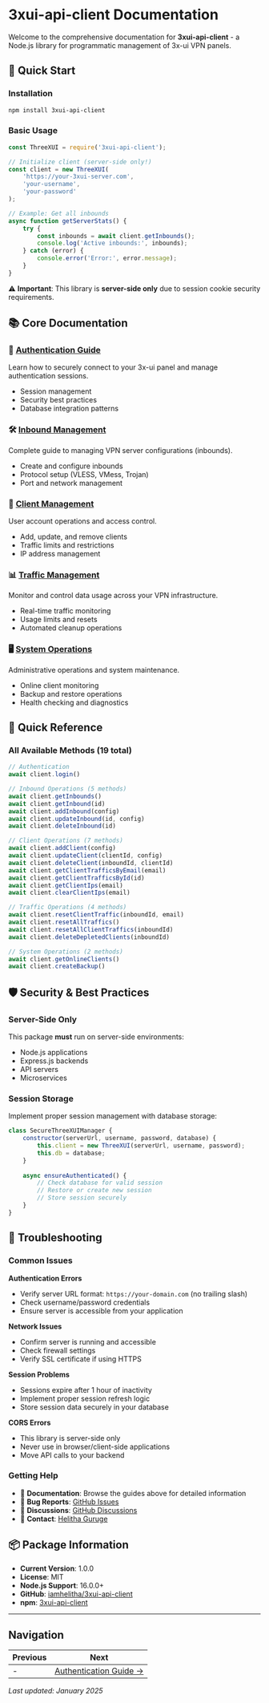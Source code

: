 # 3xui-api-client Documentation

Welcome to the comprehensive documentation for **3xui-api-client** - a Node.js library for programmatic management of 3x-ui VPN panels.

## 🚀 Quick Start

### Installation
```bash
npm install 3xui-api-client
```

### Basic Usage
```javascript
const ThreeXUI = require('3xui-api-client');

// Initialize client (server-side only!)
const client = new ThreeXUI(
    'https://your-3xui-server.com',
    'your-username',
    'your-password'
);

// Example: Get all inbounds
async function getServerStats() {
    try {
        const inbounds = await client.getInbounds();
        console.log('Active inbounds:', inbounds);
    } catch (error) {
        console.error('Error:', error.message);
    }
}
```

⚠️ **Important**: This library is **server-side only** due to session cookie security requirements.

## 📚 Core Documentation

### 🔐 [Authentication Guide](Authentication-Guide.md)
Learn how to securely connect to your 3x-ui panel and manage authentication sessions.
- Session management
- Security best practices  
- Database integration patterns

### 🛠️ [Inbound Management](Inbound-Management.md) 
Complete guide to managing VPN server configurations (inbounds).
- Create and configure inbounds
- Protocol setup (VLESS, VMess, Trojan)
- Port and network management

### 👥 [Client Management](Client-Management.md)
User account operations and access control.
- Add, update, and remove clients
- Traffic limits and restrictions
- IP address management

### 📊 [Traffic Management](Traffic-Management.md)
Monitor and control data usage across your VPN infrastructure.
- Real-time traffic monitoring
- Usage limits and resets
- Automated cleanup operations

### 🖥️ [System Operations](System-Operations.md)
Administrative operations and system maintenance.
- Online client monitoring
- Backup and restore operations
- Health checking and diagnostics

## 🎯 Quick Reference

### All Available Methods (19 total)
```javascript
// Authentication
await client.login()

// Inbound Operations (5 methods)
await client.getInbounds()
await client.getInbound(id)
await client.addInbound(config)
await client.updateInbound(id, config)
await client.deleteInbound(id)

// Client Operations (7 methods)  
await client.addClient(config)
await client.updateClient(clientId, config)
await client.deleteClient(inboundId, clientId)
await client.getClientTrafficsByEmail(email)
await client.getClientTrafficsById(id)
await client.getClientIps(email)
await client.clearClientIps(email)

// Traffic Operations (4 methods)
await client.resetClientTraffic(inboundId, email)
await client.resetAllTraffics()
await client.resetAllClientTraffics(inboundId)
await client.deleteDepletedClients(inboundId)

// System Operations (2 methods)
await client.getOnlineClients()
await client.createBackup()
```

## 🛡️ Security & Best Practices

### Server-Side Only
This package **must** run on server-side environments:
- Node.js applications
- Express.js backends  
- API servers
- Microservices

### Session Storage
Implement proper session management with database storage:
```javascript
class SecureThreeXUIManager {
    constructor(serverUrl, username, password, database) {
        this.client = new ThreeXUI(serverUrl, username, password);
        this.db = database;
    }
    
    async ensureAuthenticated() {
        // Check database for valid session
        // Restore or create new session
        // Store session securely
    }
}
```

## 🔧 Troubleshooting

### Common Issues

**Authentication Errors**
- Verify server URL format: `https://your-domain.com` (no trailing slash)
- Check username/password credentials
- Ensure server is accessible from your application

**Network Issues**  
- Confirm server is running and accessible
- Check firewall settings
- Verify SSL certificate if using HTTPS

**Session Problems**
- Sessions expire after 1 hour of inactivity
- Implement proper session refresh logic
- Store session data securely in your database

**CORS Errors**
- This library is server-side only
- Never use in browser/client-side applications
- Move API calls to your backend

### Getting Help

- 📖 **Documentation**: Browse the guides above for detailed information
- 🐛 **Bug Reports**: [GitHub Issues](https://github.com/iamhelitha/3xui-api-client/issues)
- 💬 **Discussions**: [GitHub Discussions](https://github.com/iamhelitha/3xui-api-client/discussions)
- 📧 **Contact**: [Helitha Guruge](https://github.com/iamhelitha)

## 📦 Package Information

- **Current Version**: 1.0.0
- **License**: MIT
- **Node.js Support**: 16.0.0+
- **GitHub**: [iamhelitha/3xui-api-client](https://github.com/iamhelitha/3xui-api-client)
- **npm**: [3xui-api-client](https://www.npmjs.com/package/3xui-api-client)

---

## Navigation

| Previous | Next |
|----------|------|
| - | [Authentication Guide →](Authentication-Guide.md) |

*Last updated: January 2025* 